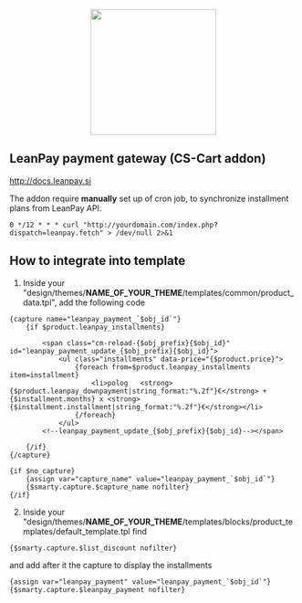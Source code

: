 <p align="center"><img src="https://www.leanpay.si/assets/images/leanpay-tree.png" width="220"></p>

## LeanPay payment gateway (CS-Cart addon)

<a href="http://docs.leanpay.si/">http://docs.leanpay.si</a>

<p>The addon require <strong>manually</strong> set up of cron job, to synchronize installment plans from LeanPay API.</p>
<code>0 */12 * * * curl "http://yourdomain.com/index.php?dispatch=leanpay.fetch" > /dev/null 2>&1</code>

## How to integrate into template

1. Inside your "design/themes/<strong>NAME_OF_YOUR_THEME</strong>/templates/common/product_data.tpl", add the following code
```smarty
{capture name="leanpay_payment_`$obj_id`"}
    {if $product.leanpay_installments}
    
        <span class="cm-reload-{$obj_prefix}{$obj_id}" id="leanpay_payment_update_{$obj_prefix}{$obj_id}">
            <ul class="installments" data-price="{$product.price}">
                {foreach from=$product.leanpay_installments item=installment}
                    <li>polog	<strong>{$product.leanpay_downpayment|string_format:"%.2f"}€</strong> + {$installment.months} x <strong>{$installment.installment|string_format:"%.2f"}€</strong></li>
                {/foreach}
            </ul>
        <!--leanpay_payment_update_{$obj_prefix}{$obj_id}--></span>
        
    {/if}
{/capture}

{if $no_capture}
    {assign var="capture_name" value="leanpay_payment_`$obj_id`"}
    {$smarty.capture.$capture_name nofilter}
{/if}
```

2. Inside your "design/themes/<strong>NAME_OF_YOUR_THEME</strong>/templates/blocks/product_templates/default_template.tpl find
```smarty
{$smarty.capture.$list_discount nofilter}
```

and add after it the capture to display the installments
```smarty
{assign var="leanpay_payment" value="leanpay_payment_`$obj_id`"}
{$smarty.capture.$leanpay_payment nofilter}
```
